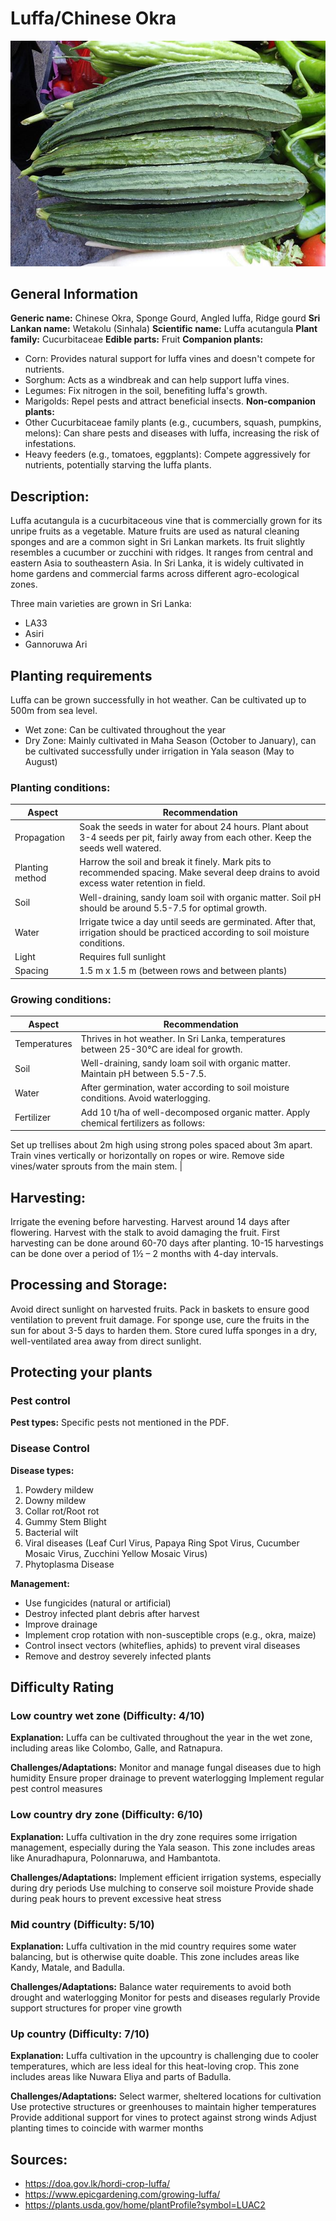 # Luffa/Chinese Okra
![Luffa_Chinese-okra.jpeg](../../assets/images/Luffa_Chinese-okra.jpeg "Image - Anna Frodesiak, Wikimedia Commons")
## General Information
**Generic name:** Chinese Okra, Sponge Gourd, Angled luffa, Ridge gourd
**Sri Lankan name:** Wetakolu (Sinhala)
**Scientific name:** Luffa acutangula
**Plant family:** Cucurbitaceae
**Edible parts:** Fruit
**Companion plants:**
- Corn: Provides natural support for luffa vines and doesn't compete for nutrients.
- Sorghum: Acts as a windbreak and can help support luffa vines.
- Legumes: Fix nitrogen in the soil, benefiting luffa's growth.
- Marigolds: Repel pests and attract beneficial insects.
**Non-companion plants:**
- Other Cucurbitaceae family plants (e.g., cucumbers, squash, pumpkins, melons): Can share pests and diseases with luffa, increasing the risk of infestations.
- Heavy feeders (e.g., tomatoes, eggplants): Compete aggressively for nutrients, potentially starving the luffa plants.

## Description:
Luffa acutangula is a cucurbitaceous vine that is commercially grown for its unripe fruits as a vegetable. Mature fruits are used as natural cleaning sponges and are a common sight in Sri Lankan markets. Its fruit slightly resembles a cucumber or zucchini with ridges. It ranges from central and eastern Asia to southeastern Asia. In Sri Lanka, it is widely cultivated in home gardens and commercial farms across different agro-ecological zones.

Three main varieties are grown in Sri Lanka: 
- LA33
- Asiri
- Gannoruwa Ari


## Planting requirements
Luffa can  be grown successfully in hot weather. Can be cultivated up to 500m from sea level.

- Wet zone: Can be cultivated throughout the year
- Dry Zone: Mainly cultivated in Maha Season (October to January), can be cultivated successfully under irrigation in Yala season (May to August)



### Planting conditions:
| Aspect | Recommendation |
|--------|----------------|
| Propagation | Soak the seeds in water for about 24 hours. Plant about 3-4 seeds per pit, fairly away from each other. Keep the seeds well watered. |
| Planting method | Harrow the soil and break it finely. Mark pits to recommended spacing. Make several deep drains to avoid excess water retention in field. |
| Soil | Well-draining, sandy loam soil with organic matter. Soil pH should be around 5.5-7.5 for optimal growth. |
| Water | Irrigate twice a day until seeds are germinated. After that, irrigation should be practiced according to soil moisture conditions. |
| Light | Requires full sunlight |
| Spacing | 1.5 m x 1.5 m (between rows and between plants) |

### Growing conditions:
| Aspect | Recommendation |
|--------|----------------|
| Temperatures | Thrives in hot weather. In Sri Lanka, temperatures between 25-30°C are ideal for growth. |
| Soil | Well-draining, sandy loam soil with organic matter. Maintain pH between 5.5-7.5. |
| Water | After germination, water according to soil moisture conditions. Avoid waterlogging. |
| Fertilizer | Add 10 t/ha of well-decomposed organic matter. Apply chemical fertilizers as follows: |


Set up trellises about 2m high using strong poles spaced about 3m apart. Train vines vertically or horizontally on ropes or wire. Remove side vines/water sprouts from the main stem. |

## Harvesting:
Irrigate the evening before harvesting. Harvest around 14 days after flowering. Harvest with the stalk to avoid damaging the fruit. First harvesting can be done around 60-70 days after planting. 10-15 harvestings can be done over a period of 1½ – 2 months with 4-day intervals.

## Processing and Storage:
Avoid direct sunlight on harvested fruits. Pack in baskets to ensure good ventilation to prevent fruit damage. For sponge use, cure the fruits in the sun for about 3-5 days to harden them. Store cured luffa sponges in a dry, well-ventilated area away from direct sunlight.

## Protecting your plants
### Pest control
**Pest types:** Specific pests not mentioned in the PDF.

### Disease Control
**Disease types:** 
1. Powdery mildew
2. Downy mildew
3. Collar rot/Root rot
4. Gummy Stem Blight
5. Bacterial wilt
6. Viral diseases (Leaf Curl Virus, Papaya Ring Spot Virus, Cucumber Mosaic Virus, Zucchini Yellow Mosaic Virus)
7. Phytoplasma Disease

**Management:**
- Use fungicides (natural or artificial)
- Destroy infected plant debris after harvest
- Improve drainage
- Implement crop rotation with non-susceptible crops (e.g., okra, maize)
- Control insect vectors (whiteflies, aphids) to prevent viral diseases
- Remove and destroy severely infected plants

## Difficulty Rating

### Low country wet zone (Difficulty: 4/10)
**Explanation:** Luffa can be cultivated throughout the year in the wet zone, including areas like Colombo, Galle, and Ratnapura.

**Challenges/Adaptations:**
Monitor and manage fungal diseases due to high humidity
Ensure proper drainage to prevent waterlogging
Implement regular pest control measures

### Low country dry zone (Difficulty: 6/10)
**Explanation:** Luffa cultivation in the dry zone requires some irrigation management, especially during the Yala season. This zone includes areas like Anuradhapura, Polonnaruwa, and Hambantota.

**Challenges/Adaptations:**
Implement efficient irrigation systems, especially during dry periods
Use mulching to conserve soil moisture
Provide shade during peak hours to prevent excessive heat stress

### Mid country (Difficulty: 5/10)
**Explanation:** Luffa cultivation in the mid country requires some water balancing, but is otherwise quite doable. This zone includes areas like Kandy, Matale, and Badulla.

**Challenges/Adaptations:**
Balance water requirements to avoid both drought and waterlogging
Monitor for pests and diseases regularly
Provide support structures for proper vine growth

### Up country (Difficulty: 7/10)
**Explanation:** Luffa cultivation in the upcountry is challenging due to cooler temperatures, which are less ideal for this heat-loving crop. This zone includes areas like Nuwara Eliya and parts of Badulla.

**Challenges/Adaptations:**
Select warmer, sheltered locations for cultivation
Use protective structures or greenhouses to maintain higher temperatures
Provide additional support for vines to protect against strong winds
Adjust planting times to coincide with warmer months

## Sources:
- https://doa.gov.lk/hordi-crop-luffa/
- https://www.epicgardening.com/growing-luffa/
- https://plants.usda.gov/home/plantProfile?symbol=LUAC2


